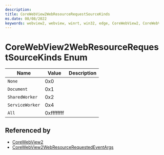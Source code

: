 ```yaml
---
description: 
title: CoreWebView2WebResourceRequestSourceKinds
ms.date: 08/08/2022
keywords: webview2, webview, winrt, win32, edge, CoreWebView2, CoreWebView2Controller, browser control, edge html, CoreWebView2WebResourceRequestSourceKinds
---
```


# CoreWebView2WebResourceRequestSourceKinds Enum

| Name |  Value | Description |
|--|--|--|
|`None` | 0x0  |  |
|`Document` | 0x1  |  |
|`SharedWorker` | 0x2  |  |
|`ServiceWorker` | 0x4  |  |
|`All` | 0xffffffff  |  |


## Referenced by

- [CoreWebView2](corewebview2.md)
- [CoreWebView2WebResourceRequestedEventArgs](corewebview2webresourcerequestedeventargs.md)
